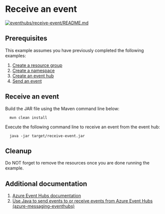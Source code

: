 
# Receive an event

[![eventhubs/receive-event/README.md](https://github.com/Azure-Samples/java-on-azure-examples/actions/workflows/eventhubs_receive-event_README_md.yml/badge.svg)](https://github.com/Azure-Samples/java-on-azure-examples/actions/workflows/eventhubs_receive-event_README_md.yml)

## Prerequisites

This example assumes you have previously completed the following examples:

1. [Create a resource group](../../group/create/README.md)
1. [Create a namespace](../create-namespace/README.md)
1. [Create an event hub](../create-eventhub/README.md)
1. [Send an event](../send-event/README.md)

<!-- 

  if [[ -z $REGION ]]; then
    export REGION=westus
  fi

  -->
<!-- workflow.cron(0 15 * * 2) -->
<!-- workflow.include(../../group/create/README.md) -->
<!-- workflow.include(../create-namespace/README.md) -->
<!-- workflow.include(../create-eventhub/README.md) -->
<!-- workflow.include(../send-event/README.md) -->

## Receive an event

Build the JAR file using the Maven command line below:

<!-- workflow.run() 

  cd eventhubs/receive-event

  -->


```shell
  mvn clean install
```

Execute the following command line to receive an event from the event hub:

<!-- workflow.skip() -->
```shell
  java -jar target/receive-event.jar
```

<!-- workflow.run()

  export RESULT=$(java -jar target/receive-event.jar)
  cd ../..

  -->

## Cleanup

<!-- workflow.directOnly()

  az group delete --name $RESOURCE_GROUP --yes || true
  if [[ "$RESULT" != 'Received: this is an event' ]]; then
    echo "Error when receiving event from EventHub"
    exit 1
  fi

  -->

Do NOT forget to remove the resources once you are done running the example.

## Additional documentation

1. [Azure Event Hubs documentation](https://docs.microsoft.com/azure/event-hubs/README.md)
1. [Use Java to send events to or receive events from Azure Event Hubs (azure-messaging-eventhubs)](https://docs.microsoft.com/azure/event-hubs/event-hubs-java-get-started-send)
